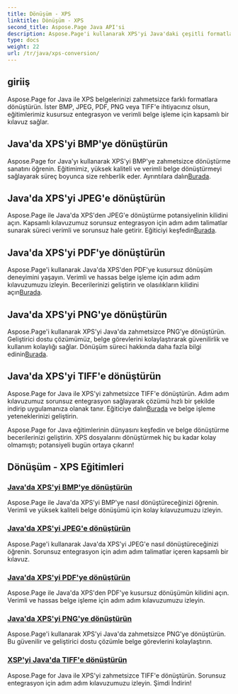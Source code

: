 ```yaml
---
title: Dönüşüm - XPS
linktitle: Dönüşüm - XPS
second_title: Aspose.Page Java API'si
description: Aspose.Page'i kullanarak XPS'yi Java'daki çeşitli formatlara zahmetsizce dönüştürün. Hassas ve verimli dönüşüm için adım adım kılavuzlarımızla belge işlemeyi geliştirin.
type: docs
weight: 22
url: /tr/java/xps-conversion/
---
```


## giriiş

Aspose.Page for Java ile XPS belgelerinizi zahmetsizce farklı formatlara dönüştürün. İster BMP, JPEG, PDF, PNG veya TIFF'e ihtiyacınız olsun, eğitimlerimiz kusursuz entegrasyon ve verimli belge işleme için kapsamlı bir kılavuz sağlar.

## Java'da XPS'yi BMP'ye dönüştürün

 Aspose.Page for Java'yı kullanarak XPS'yi BMP'ye zahmetsizce dönüştürme sanatını öğrenin. Eğitimimiz, yüksek kaliteli ve verimli belge dönüştürmeyi sağlayarak süreç boyunca size rehberlik eder. Ayrıntılara dalın[Burada](./to-bmp/).

## Java'da XPS'yi JPEG'e dönüştürün

Aspose.Page ile Java'da XPS'den JPEG'e dönüştürme potansiyelinin kilidini açın. Kapsamlı kılavuzumuz sorunsuz entegrasyon için adım adım talimatlar sunarak süreci verimli ve sorunsuz hale getirir. Eğiticiyi keşfedin[Burada](./to-jpeg/).

## Java'da XPS'yi PDF'ye dönüştürün

 Aspose.Page'i kullanarak Java'da XPS'den PDF'ye kusursuz dönüşüm deneyimini yaşayın. Verimli ve hassas belge işleme için adım adım kılavuzumuzu izleyin. Becerilerinizi geliştirin ve olasılıkların kilidini açın[Burada](./to-pdf/).

## Java'da XPS'yi PNG'ye dönüştürün

 Aspose.Page'i kullanarak XPS'yi Java'da zahmetsizce PNG'ye dönüştürün. Geliştirici dostu çözümümüz, belge görevlerini kolaylaştırarak güvenilirlik ve kullanım kolaylığı sağlar. Dönüşüm süreci hakkında daha fazla bilgi edinin[Burada](./to-png/).

## Java'da XPS'yi TIFF'e dönüştürün

 Aspose.Page for Java ile XPS'yi zahmetsizce TIFF'e dönüştürün. Adım adım kılavuzumuz sorunsuz entegrasyon sağlayarak çözümü hızlı bir şekilde indirip uygulamanıza olanak tanır. Eğiticiye dalın[Burada](./to-tiff/) ve belge işleme yeteneklerinizi geliştirin.

Aspose.Page for Java eğitimlerinin dünyasını keşfedin ve belge dönüştürme becerilerinizi geliştirin. XPS dosyalarını dönüştürmek hiç bu kadar kolay olmamıştı; potansiyeli bugün ortaya çıkarın!
## Dönüşüm - XPS Eğitimleri
### [Java'da XPS'yi BMP'ye dönüştürün](./to-bmp/)
Aspose.Page ile Java'da XPS'yi BMP'ye nasıl dönüştüreceğinizi öğrenin. Verimli ve yüksek kaliteli belge dönüşümü için kolay kılavuzumuzu izleyin.
### [Java'da XPS'yi JPEG'e dönüştürün](./to-jpeg/)
Aspose.Page'i kullanarak Java'da XPS'yi JPEG'e nasıl dönüştüreceğinizi öğrenin. Sorunsuz entegrasyon için adım adım talimatlar içeren kapsamlı bir kılavuz.
### [Java'da XPS'yi PDF'ye dönüştürün](./to-pdf/)
Aspose.Page ile Java'da XPS'den PDF'ye kusursuz dönüşümün kilidini açın. Verimli ve hassas belge işleme için adım adım kılavuzumuzu izleyin.
### [Java'da XPS'yi PNG'ye dönüştürün](./to-png/)
Aspose.Page'i kullanarak XPS'yi Java'da zahmetsizce PNG'ye dönüştürün. Bu güvenilir ve geliştirici dostu çözümle belge görevlerini kolaylaştırın.
### [XSP'yi Java'da TIFF'e dönüştürün](./to-tiff/)
Aspose.Page for Java ile XPS'yi zahmetsizce TIFF'e dönüştürün. Sorunsuz entegrasyon için adım adım kılavuzumuzu izleyin. Şimdi İndirin!